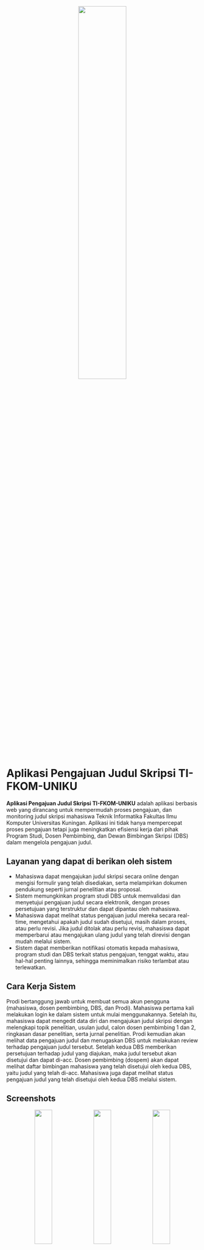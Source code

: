 <p align="center">
  <img src="https://github.com/user-attachments/assets/5bf88825-bf14-4a1e-8d7b-b167911cfdfe" width="50%">
</p>



# Aplikasi Pengajuan Judul Skripsi TI-FKOM-UNIKU

**Aplikasi Pengajuan Judul Skripsi TI-FKOM-UNIKU** adalah aplikasi berbasis web yang dirancang untuk mempermudah proses pengajuan, dan monitoring judul skripsi mahasiswa Teknik Informatika Fakultas Ilmu Komputer Universitas Kuningan. Aplikasi ini tidak hanya mempercepat proses pengajuan tetapi juga meningkatkan efisiensi kerja dari pihak Program Studi, Dosen Pembimbing, dan Dewan Bimbingan Skripsi (DBS) dalam mengelola pengajuan judul.

## Layanan yang dapat di berikan oleh sistem

- Mahasiswa dapat mengajukan judul skripsi secara online dengan mengisi formulir yang telah disediakan, serta melampirkan dokumen pendukung seperti jurnal penelitian atau proposal.
- Sistem memungkinkan program studi DBS untuk memvalidasi dan menyetujui pengajuan judul secara elektronik, dengan proses persetujuan yang terstruktur dan dapat dipantau oleh mahasiswa.
- Mahasiswa dapat melihat status pengajuan judul mereka secara real-time, mengetahui apakah judul sudah disetujui, masih dalam proses, atau perlu revisi. Jika judul ditolak atau perlu revisi, mahasiswa dapat memperbarui atau mengajukan ulang judul yang telah direvisi dengan mudah melalui sistem.
- Sistem dapat memberikan notifikasi otomatis kepada mahasiswa, program studi dan DBS  terkait status pengajuan, tenggat waktu, atau hal-hal penting lainnya, sehingga meminimalkan risiko terlambat atau terlewatkan.

## Cara Kerja Sistem

Prodi bertanggung jawab untuk membuat semua akun pengguna (mahasiswa, dosen pembimbing, DBS, dan Prodi). Mahasiswa pertama kali melakukan login ke dalam sistem untuk mulai menggunakannya. Setelah itu, mahasiswa dapat mengedit data diri dan mengajukan judul skripsi dengan melengkapi topik penelitian, usulan judul, calon dosen pembimbing 1 dan 2, ringkasan dasar penelitian, serta jurnal penelitian. Prodi kemudian akan melihat data pengajuan judul dan menugaskan DBS untuk melakukan review terhadap pengajuan judul tersebut. Setelah kedua DBS memberikan persetujuan terhadap judul yang diajukan, maka judul tersebut akan disetujui dan dapat di-acc. Dosen pembimbing (dospem) akan dapat melihat daftar bimbingan mahasiswa yang telah disetujui oleh kedua DBS, yaitu judul yang telah di-acc. Mahasiswa juga dapat melihat status pengajuan judul yang telah disetujui oleh kedua DBS melalui sistem.

## Screenshots
<p align="center">
   <img src="https://github.com/user-attachments/assets/61fa396d-da1d-446f-8a4a-3f110fc27495" width="30%">
   <img src="https://github.com/user-attachments/assets/a5899512-e848-4429-b583-48b5f439cd30" width="30%">
   <img src="https://github.com/user-attachments/assets/787dabbb-9dc9-4097-981d-51eef0b7a9ec" width="30%">
   <img src="https://github.com/user-attachments/assets/2562746b-e59c-41a8-9cd5-3d4c8397b6cf" width="30%">
</p>

## Demo

Untuk melihat demo Aplikasi Pengajuan Judul Skripsi TI-FKOM-UNIKU, silahkan lihat [di sini](https://youtu.be/-cdsYxivOgU?feature=shared).

## Teknologi dan Tools yang Digunakan

**Bahasa Pemrograman:** PHP

**Framework** codeIgniter 4, Boostrap 5

**Alat Pendukung Pengembangan** Visual Studio Code, XAMPP

## Buku Panduan

Kami menyediakan buku panduan Aplikasi Pengajuan Judul Skripsi TI-FKOM-UNIKU yang dapat Anda unduh dan gunakan sebagai panduan dalam menggunakan aplikasi kami. Anda dapat mengunduh buku panduan dari tautan ini . [di sini](https://drive.google.com/file/d/1P1KmKQ85xdbtLmitO0Z8bRyNRem9NU4Y/view?usp=sharing).

## 📜 Hak Cipta

Aplikasi Pengajuan Judul Skripsi TI-FKOM-UNIKU adalah hak cipta milik Kelompok 58 Kerja Praktik Fakultas Ilmu Komputer Universitas Kuningan Tahun 2024.

Dosen Pembimbing : 
Yati Nurhayati, S.Kom., M.Kom.

Anggota Kelompok :
1. Diaz Athya Rahma
2. Habi Triyandani
3. Ibnu Iman Al Hikam
4. Krisna Dian Sukmana



Hak Cipta © 2025 oleh Kelompok 58 Kerja Praktik Fakultas Ilmu Komputer Universitas Kuningan Tahun 2024.
